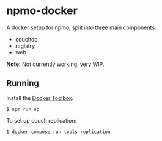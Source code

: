 # npmo-docker

A docker setup for npmo, split into three main components:

- couchdb
- registry
- web

**Note:** Not currently working, very WIP.

## Running

Install the [Docker Toolbox][docker-toolbox].

```
$ npm run up
```

To set up couch replication:

```
$ docker-compose run tools replication
```

[docker-toolbox]: https://www.docker.com/docker-toolbox
